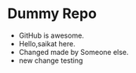 # Dummy Repo
- GitHub is awesome.
- Hello,saikat here.
- Changed made by Someone else.
- new change testing
